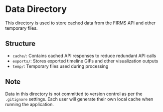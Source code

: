 # Data Directory

This directory is used to store cached data from the FIRMS API and other temporary files.

## Structure

- `cache/`: Contains cached API responses to reduce redundant API calls
- `exports/`: Stores exported timeline GIFs and other visualization outputs
- `temp/`: Temporary files used during processing

## Note

Data in this directory is not committed to version control as per the `.gitignore` settings. 
Each user will generate their own local cache when running the application.